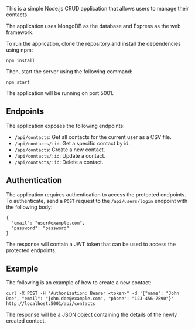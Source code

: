 This is a simple Node.js CRUD application that allows users to manage their contacts.

The application uses MongoDB as the database and Express as the web framework.

To run the application, clone the repository and install the dependencies using npm:

```
npm install
```

Then, start the server using the following command:

```
npm start
```

The application will be running on port 5001.

## Endpoints

The application exposes the following endpoints:

* `/api/contacts`: Get all contacts for the current user as a CSV file.
* `/api/contacts/:id`: Get a specific contact by id.
* `/api/contacts`: Create a new contact.
* `/api/contacts/:id`: Update a contact.
* `/api/contacts/:id`: Delete a contact.

## Authentication

The application requires authentication to access the protected endpoints. To authenticate, send a `POST` request to the `/api/users/login` endpoint with the following body:

```
{
  "email": "user@example.com",
  "password": "password"
}
```

The response will contain a JWT token that can be used to access the protected endpoints.

## Example

The following is an example of how to create a new contact:

```
curl -X POST -H "Authorization: Bearer <token>" -d '{"name": "John Doe", "email": "john.doe@example.com", "phone": "123-456-7890"}' http://localhost:5001/api/contacts
```

The response will be a JSON object containing the details of the newly created contact.